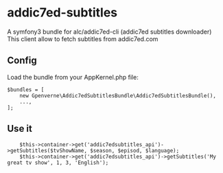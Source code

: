 # addic7ed-subtitles
A symfony3 bundle for alc/addic7ed-cli (addic7ed subtitles downloader)
This client allow to fetch subtitles from addic7ed.com

## Config
Load the bundle from your AppKernel.php file:
```
$bundles = [
    new Gpenverne\Addic7edSubtitlesBundle\Addic7edSubtitlesBundle(),
    ...,
];
```

## Use it
```
    $this->container->get('addic7edsubtitles_api')->getSubtitles($tvShowName, $season, $episod, $language);
    $this->container->get('addic7edsubtitles_api')->getSubtitles('My great tv show', 1, 3, 'English');
```
